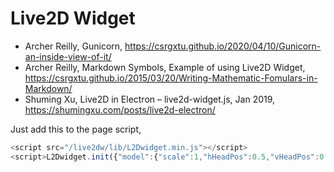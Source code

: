# Live2D Widget
* Archer Reilly, Gunicorn, <https://csrgxtu.github.io/2020/04/10/Gunicorn-an-inside-view-of-it/>
* Archer Reilly, Markdown Symbols, Example of using Live2D Widget, <https://csrgxtu.github.io/2015/03/20/Writing-Mathematic-Fomulars-in-Markdown/>
* Shuming Xu, Live2D in Electron – live2d-widget.js, Jan 2019, <https://shumingxu.com/posts/live2d-electron/>

Just add this to the page script,

```js
<script src="/live2dw/lib/L2Dwidget.min.js"></script>
<script>L2Dwidget.init({"model":{"scale":1,"hHeadPos":0.5,"vHeadPos":0.618,"jsonPath":"/live2dw/assets/hijiki.model.json"},"display":{"superSample":2,"width":150,"height":300,"position":"right","hOffset":0,"vOffset":-20},"mobile":{"show":true,"scale":0.5},"react":{"opacityDefault":0.7,"opacityOnHover":0.2},"log":false,"pluginJsPath":"lib/","pluginModelPath":"assets/","pluginRootPath":"live2dw/","tagMode":false});</script>
```
